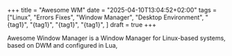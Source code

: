 +++
title = "Awesome WM"
date = "2025-04-10T13:04:52+02:00"
tags = ["Linux", "Errors Fixes", "Window Manager", "Desktop Environment", "{tag1}", "{tag1}", "{tag1}", "{tag1}", ]
draft = true
+++

Awesome Window Manager is a Window Manager for Linux-based systems,
based on DWM and configured in Lua,

<!--more-->



<!--end-->
